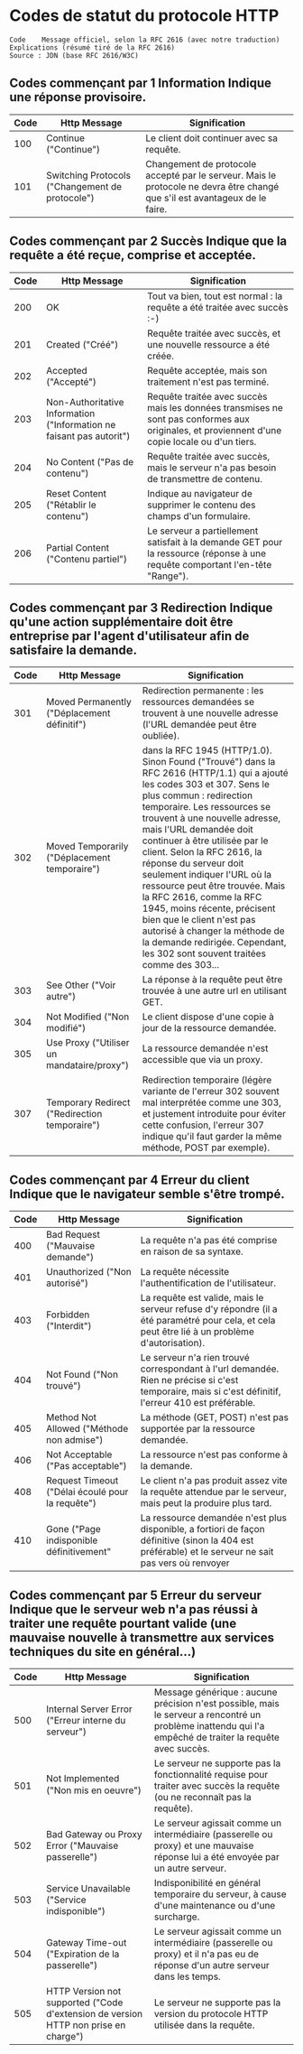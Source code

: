 # Codes de statut du protocole HTTP
```
Code	Message officiel, selon la RFC 2616 (avec notre traduction)
Explications (résumé tiré de la RFC 2616)
Source : JDN (base RFC 2616/W3C)
```
## Codes commençant par 1	Information	Indique une réponse provisoire.


|Code|Http Message|Signification|
|----|------------|-------------|
|100|Continue ("Continue")|Le client doit continuer avec sa requête.|
|101|Switching Protocols ("Changement de protocole")|	Changement de protocole accepté par le serveur. Mais le protocole ne devra être changé que s'il est avantageux de le faire.|


## Codes commençant par 2	Succès	Indique que la requête a été reçue, comprise et acceptée.

|Code|Http Message|Signification|
|----|------------|-------------|
|200|	OK|	Tout va bien, tout est normal : la requête a été traitée avec succès :-)|
|201|	Created ("Créé")|	Requête traitée avec succès, et une nouvelle ressource a été créée.|
|202|	Accepted ("Accepté")|	Requête acceptée, mais son traitement n'est pas terminé.|
|203|	Non-Authoritative Information ("Information ne faisant pas autorit")|	Requête traitée avec succès mais les données transmises ne sont pas conformes aux originales, et proviennent d'une copie locale ou d'un tiers.|
|204|	No Content ("Pas de contenu")|	Requête traitée avec succès, mais le serveur n'a pas besoin de transmettre de contenu.|
|205|	Reset Content ("Rétablir le contenu")	|Indique au navigateur de supprimer le contenu des champs d'un formulaire.|
|206|	Partial Content ("Contenu partiel")|	Le serveur a partiellement satisfait à la demande GET pour la ressource (réponse à une requête comportant l'en-tête "Range").|

## Codes commençant par 3	Redirection	Indique qu'une action supplémentaire doit être entreprise par l'agent d'utilisateur afin de satisfaire la demande.

|Code|Http Message|Signification|
|----|------------|-------------|
|301|	Moved Permanently ("Déplacement définitif")|	Redirection permanente : les ressources demandées se trouvent à une nouvelle adresse (l'URL demandée peut être oubliée).
|302|	Moved Temporarily ("Déplacement temporaire")| dans la RFC 1945 (HTTP/1.0). Sinon Found ("Trouvé") dans la RFC 2616 (HTTP/1.1) qui a ajouté les codes 303 et 307.	Sens le plus commun : redirection temporaire. Les ressources se trouvent à une nouvelle adresse, mais l'URL demandée doit continuer à être utilisée par le client. Selon la RFC 2616, la réponse du serveur doit seulement indiquer l'URL où la ressource peut être trouvée. Mais la RFC 2616, comme la RFC 1945, moins récente, précisent bien que le client n'est pas autorisé à changer la méthode de la demande redirigée. Cependant, les 302 sont souvent traitées comme des 303...|
|303|	See Other ("Voir autre")|	La réponse à la requête peut être trouvée à une autre url en utilisant GET.|
|304|	Not Modified ("Non modifié")|	Le client dispose d'une copie à jour de la ressource demandée.|
|305|	Use Proxy ("Utiliser un mandataire/proxy")|	La ressource demandée n'est accessible que via un proxy.|
|307|	Temporary Redirect ("Redirection temporaire")|	Redirection temporaire (légère variante de l'erreur 302 souvent mal interprétée comme une 303, et justement introduite pour éviter cette confusion, l'erreur 307 indique qu'il faut garder la même méthode, POST par exemple).|


## Codes commençant par 4	Erreur du client	Indique que le navigateur semble s'être trompé.
|Code|Http Message|Signification|
|----|------------|-------------|
|400|	Bad Request ("Mauvaise demande")|	La requête n'a pas été comprise en raison de sa syntaxe.|
|401|	Unauthorized ("Non autorisé")|	La requête nécessite l'authentification de l'utilisateur.|
|403|	Forbidden ("Interdit")|	La requête est valide, mais le serveur refuse d'y répondre (il a été paramétré pour cela, et cela peut être lié à un problème d'autorisation).|
|404|	Not Found ("Non trouvé")|	Le serveur n'a rien trouvé correspondant à l'url demandée. Rien ne précise si c'est temporaire, mais si c'est définitif, l'erreur 410 est préférable.|
|405|	Method Not Allowed ("Méthode non admise")|	La méthode (GET, POST) n'est pas supportée par la ressource demandée.|
|406|	Not Acceptable ("Pas acceptable")|	La ressource n'est pas conforme à la demande.|
|408|	Request Timeout ("Délai écoulé pour la requête")|	Le client n'a pas produit assez vite la requête attendue par le serveur, mais peut la produire plus tard.|
|410|	Gone ("Page indisponible définitivement"|	La ressource demandée n'est plus disponible, a fortiori de façon définitive (sinon la 404 est préférable) et le serveur ne sait pas vers où renvoyer|

## Codes commençant par 5	Erreur du serveur	Indique que le serveur web n'a pas réussi à traiter une requête pourtant valide (une mauvaise nouvelle à transmettre aux services techniques du site en général...)
|Code|Http Message|Signification|
|----|------------|-------------|
|500|	Internal Server Error ("Erreur interne du serveur")|	Message générique : aucune précision n'est possible, mais le serveur a rencontré un problème inattendu qui l'a empêché de traiter la requête avec succès.|
|501|	Not Implemented ("Non mis en oeuvre")|	Le serveur ne supporte pas la fonctionnalité requise pour traiter avec succès la requête (ou ne reconnaît pas la requête).|
|502|	Bad Gateway ou Proxy Error ("Mauvaise passerelle")|	Le serveur agissait comme un intermédiaire (passerelle ou proxy) et une mauvaise réponse lui a été envoyée par un autre serveur.|
|503|	Service Unavailable ("Service indisponible")|	Indisponibilité en général temporaire du serveur, à cause d'une maintenance ou d'une surcharge.|
|504|	Gateway Time-out ("Expiration de la passerelle")|	Le serveur agissait comme un intermédiaire (passerelle ou proxy) et il n'a pas eu de réponse d'un autre serveur dans les temps.|
|505|	HTTP Version not supported ("Code d'extension de version HTTP non prise en charge")|	Le serveur ne supporte pas la version du protocole HTTP utilisée dans la requête.|
